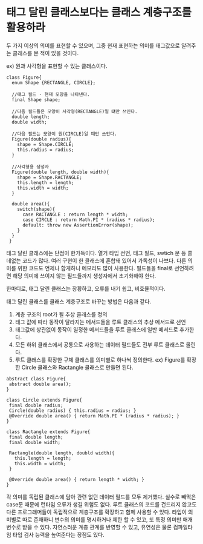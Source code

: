 <h1> 태그 달린 클래스보다는 클래스 계층구조를 활용하라</h1>

두 가지 이상의 의미를 표현할 수 있으며, 그중 현재 표현하는 의미를 태그값으로 알려주는 클래스를 본 적이 있을 것이다.

ex) 원과 사각형을 표현할 수 있는 클래스이다.

```
class Figure{
  enum Shape {RECTANGLE, CIRCLE};
  
  //태그 필드 - 현재 모양을 나타낸다.
  final Shape shape;
  
  //다음 필드들은 모양이 사각형(RECTANGLE)일 떄만 쓰인다.
  double length;
  double width;
  
  //다음 필드는 모양이 원(CIRCLE)일 때만 쓰인다.
  Figure(double radius){
    shape = Shape.CIRCLE;
    this.radius = radius;
  }
  
  //사각형용 생성자
  Figure(double length, double width){
    shape = Shape.RACTANGLE;
    this.length = length;
    this.width = width;
  }
  
  double area(){
    switch(shape){
      case RACTANGLE : return length * width;
      case CIRCLE : return Math.PI * (radius * radius);
      default: throw new AssertionError(shape);
    }
  }
 }
 ```
 
 태그 달린 클래스에는 단점이 한가득이다.
 열거 타입 선언, 태그 필드, swtich 문 등 쓸데없는 코드가 많다.
 여러 구현이 한 클래스에 혼합돼 있어서 가독성이 나브다.
 다른 의미를 위한 코드도 언제나 함게하니 메모리도 많이 사용한다.
 필드들을 final로 선언하려면 해당 의미에 쓰이지 않는 필드들까지 생성자에서 초기화해야 한다.
 
 한마디로, 태그 달린 클래스는 장황하고, 오류를 내기 쉽고, 비효율적이다.
 
 태그 달린 클래스를 클래스 계층구조로 바꾸는 방법은 다음과 같다.
 1. 계층 구조의 root가 될 추상 클래스를 정의
 2. 태그 값에 따라 동작이 달라지는 메서드들을 루트 클래스의 추상 메서드로 선언
 3. 태그값에 상관없이 동작이 일정한 메서드들을 루트 클래스에 일반 메서드로 추가한다.
 4. 모든 하위 클래스에서 공통으로 사용하는 데이터 필드들도 전부 루트 클래스로 올린다.
 5. 루트 클래스를 확장한 구체 클래스를 의미별로 하나씩 정의한다.
  ex) Figure를 확장한 Circle 클래스와 Ractangle 클래스로 만들면 된다.
  
 ```
 abstract class Figure{
  abstract double area();
 }
 
 class Circle extends Figure{
  final double radius;
  Circle(double radius) { this.radius = radius; } 
  @Override double area() { return Math.PI * (radius * radius); }
 }
 
 class Ractangle extends Figure{
  final double length;
  final double width;
  
  Ractangle(double length, doubld width){
    this.length = length;
    this.width = width;
  }
 
  @Override double area() { return length * width; } 
 }

```
 
  각 의미를 독립된 클래스에 담아 관련 없던 데이터 필드를 모두 제거했다.
  실수로 빼먹은 case문 때문에 런타임 오류가 생길 위험도 없다.
  루트 클래스의 코드를 건드리지 않고도 다른 프로그래머들이 독립적으로 계층구조를 확장하고 함께 사용할 수 있다.
  타입이 의미별로 따로 존재하니 변수의 의미를 명시하거나 제한 할 수 있고, 또 특정 의미만 매개변수로 받을 수 있다.
  자연스러운 계층 관계를 반영할 수 있고, 유연성은 물론 컴파일타임 타입 검사 능력을 높여준다는 장점도 있다.
